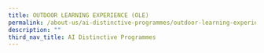 ```yaml
---
title: OUTDOOR LEARNING EXPERIENCE (OLE)
permalink: /about-us/ai-distinctive-programmes/outdoor-learning-experience-ole
description: ""
third_nav_title: AI Distinctive Programmes
---
```

